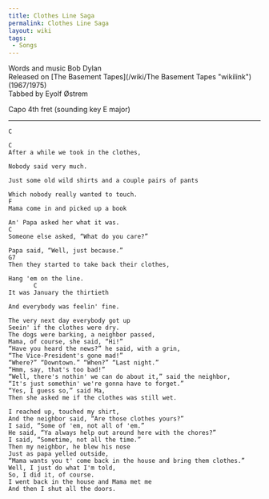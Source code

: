 ```yaml
---
title: Clothes Line Saga
permalink: Clothes Line Saga
layout: wiki
tags:
 - Songs
---
```


Words and music Bob Dylan  
Released on [The Basement Tapes](/wiki/The Basement Tapes "wikilink")
(1967/1975)  
Tabbed by Eyolf Østrem

Capo 4th fret (sounding key E major)

* * * * *

    C

    C
    After a while we took in the clothes,

    Nobody said very much.

    Just some old wild shirts and a couple pairs of pants

    Which nobody really wanted to touch.
    F
    Mama come in and picked up a book

    An' Papa asked her what it was.
    C
    Someone else asked, “What do you care?”

    Papa said, “Well, just because.”
    G7
    Then they started to take back their clothes,

    Hang 'em on the line.
           C
    It was January the thirtieth

    And everybody was feelin' fine.

    The very next day everybody got up
    Seein' if the clothes were dry.
    The dogs were barking, a neighbor passed,
    Mama, of course, she said, “Hi!”
    “Have you heard the news?” he said, with a grin,
    “The Vice-President's gone mad!”
    “Where?” “Downtown.” “When?” “Last night.”
    “Hmm, say, that's too bad!”
    “Well, there's nothin' we can do about it,” said the neighbor,
    “It's just somethin' we're gonna have to forget.”
    “Yes, I guess so,” said Ma,
    Then she asked me if the clothes was still wet.

    I reached up, touched my shirt,
    And the neighbor said, “Are those clothes yours?”
    I said, “Some of 'em, not all of 'em.”
    He said, “Ya always help out around here with the chores?”
    I said, “Sometime, not all the time.”
    Then my neighbor, he blew his nose
    Just as papa yelled outside,
    “Mama wants you t' come back in the house and bring them clothes.”
    Well, I just do what I'm told,
    So, I did it, of course.
    I went back in the house and Mama met me
    And then I shut all the doors.
